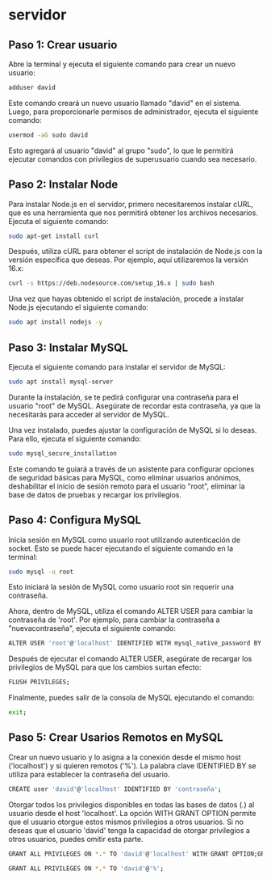 # servidor

## Paso 1: Crear usuario

Abre la terminal y ejecuta el siguiente comando para crear un nuevo usuario:
```bash
adduser david
```

Este comando creará un nuevo usuario llamado "david" en el sistema.
Luego, para proporcionarle permisos de administrador, ejecuta el siguiente comando:
```bash
usermod -aG sudo david
```
Esto agregará al usuario "david" al grupo "sudo", lo que le permitirá ejecutar comandos con privilegios de superusuario cuando sea necesario.

## Paso 2: Instalar Node
Para instalar Node.js en el servidor, primero necesitaremos instalar cURL, que es una herramienta que nos permitirá obtener los archivos necesarios. Ejecuta el siguiente comando:
```bash
sudo apt-get install curl
```
Después, utiliza cURL para obtener el script de instalación de Node.js con la versión específica que deseas. Por ejemplo, aquí utilizaremos la versión 16.x:
```bash
curl -s https://deb.nodesource.com/setup_16.x | sudo bash
```
Una vez que hayas obtenido el script de instalación, procede a instalar Node.js ejecutando el siguiente comando:
```bash
sudo apt install nodejs -y
```
## Paso 3: Instalar MySQL
Ejecuta el siguiente comando para instalar el servidor de MySQL:
```bash
sudo apt install mysql-server
```
Durante la instalación, se te pedirá configurar una contraseña para el usuario "root" de MySQL. Asegúrate de recordar esta contraseña, ya que la necesitarás para acceder al servidor de MySQL.

Una vez instalado, puedes ajustar la configuración de MySQL si lo deseas. Para ello, ejecuta el siguiente comando:
```bash
sudo mysql_secure_installation
```
Este comando te guiará a través de un asistente para configurar opciones de seguridad básicas para MySQL, como eliminar usuarios anónimos, deshabilitar el inicio de sesión remoto para el usuario "root", eliminar la base de datos de pruebas y recargar los privilegios.

## Paso 4: Configura MySQL
Inicia sesión en MySQL como usuario root utilizando autenticación de socket. Esto se puede hacer ejecutando el siguiente comando en la terminal:
```bash
sudo mysql -u root
```
Esto iniciará la sesión de MySQL como usuario root sin requerir una contraseña.

Ahora, dentro de MySQL, utiliza el comando ALTER USER para cambiar la contraseña de 'root'. Por ejemplo, para cambiar la contraseña a "nuevacontraseña", ejecuta el siguiente comando:
```bash
ALTER USER 'root'@'localhost' IDENTIFIED WITH mysql_native_password BY 'nuevacontraseña';
```
Después de ejecutar el comando ALTER USER, asegúrate de recargar los privilegios de MySQL para que los cambios surtan efecto:
```bash
FLUSH PRIVILEGES;
```

Finalmente, puedes salir de la consola de MySQL ejecutando el comando:
```bash
exit;
```
## Paso 5: Crear Usarios Remotos en MySQL
Crear un nuevo usuario y lo asigna a la conexión desde el mismo host ('localhost') y si quieren remotos ('%'). La palabra clave IDENTIFIED BY se utiliza para establecer la contraseña del usuario.
```bash
CREATE user 'david'@'localhost' IDENTIFIED BY 'contraseña';
```
Otorgar todos los privilegios disponibles en todas las bases de datos (*.*) al usuario desde el host 'localhost'. La opción WITH GRANT OPTION permite que el usuario otorgue estos mismos privilegios a otros usuarios. Si no deseas que el usuario 'david' tenga la capacidad de otorgar privilegios a otros usuarios, puedes omitir esta parte.
```bash
GRANT ALL PRIVILEGES ON *.* TO 'david'@'localhost' WITH GRANT OPTION;GRANT ALL PRIVILEGES ON *.* TO 'david'@'%'
```
```bash
GRANT ALL PRIVILEGES ON *.* TO 'david'@'%';
```
